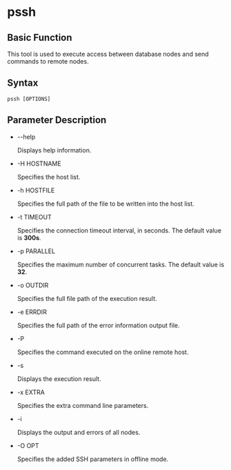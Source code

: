 # pssh<a name="EN-US_TOPIC_0000001197461637"></a>

## Basic Function<a name="section6557202811106"></a>

This tool is used to execute access between database nodes and send commands to remote nodes.

## Syntax<a name="section39063449108"></a>

```
pssh [OPTIONS] 
```

## Parameter Description<a name="section14185451151019"></a>

-   --help

    Displays help information.

-   -H HOSTNAME

    Specifies the host list.

-   -h HOSTFILE

    Specifies the full path of the file to be written into the host list.

-   -t TIMEOUT

    Specifies the connection timeout interval, in seconds. The default value is  **300s**.

-   -p PARALLEL

    Specifies the maximum number of concurrent tasks. The default value is  **32**.

-   -o OUTDIR

    Specifies the full file path of the execution result.

-   -e ERRDIR

    Specifies the full path of the error information output file.

-   -P

    Specifies the command executed on the online remote host.

-   -s

    Displays the execution result.

-   -x EXTRA

    Specifies the extra command line parameters.

-   -i

    Displays the output and errors of all nodes.


-   -O OPT

    Specifies the added SSH parameters in offline mode.


